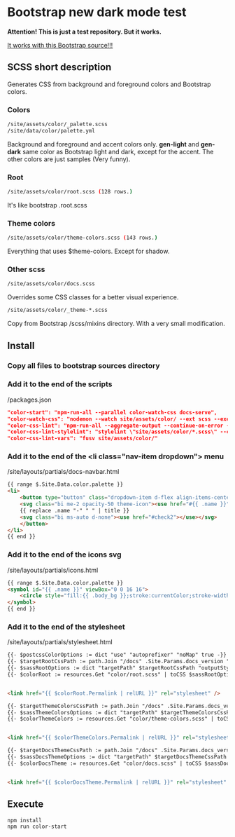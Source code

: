 
# Bootstrap new dark mode test

**Attention! This is just a test repository. But it works.**

[It works with this Bootstrap source!!!](https://github.com/twbs/bootstrap/tree/new-masthead-darkmode)

## SCSS short description

Generates CSS from background and foreground colors and Bootstrap colors.


### Colors

```bash
/site/assets/color/_palette.scss
/site/data/color/palette.yml
```

Background and foreground and accent colors only. **gen-light** and **gen-dark** same color as Bootstrap light and dark, except for the accent. The other colors are just samples (Very funny).

### Root

```bash
/site/assets/color/root.scss (128 rows.)
```

It's like bootstrap .root.scss

### Theme colors

```bash
/site/assets/color/theme-colors.scss (143 rows.)
```

Everything that uses $theme-colors. Except for shadow.

### Other scss

```bash
/site/assets/color/docs.scss
```

Overrides some CSS classes for a better visual experience.

```bash
/site/assets/color/_theme-*.scss
```

Copy from Bootstrap /scss/mixins directory. With a very small modification.

## Install

### Copy all files to bootstrap sources directory

### Add it to the end of the scripts

/packages.json

```json
"color-start": "npm-run-all --parallel color-watch-css docs-serve",
"color-watch-css": "nodemon --watch site/assets/color/ --ext scss --exec \"npm run color-css-lint\"",
"color-css-lint": "npm-run-all --aggregate-output --continue-on-error --parallel color-css-lint-*",
"color-css-lint-stylelint": "stylelint \"site/assets/color/*.scss\" --cache --cache-location .cache/.stylelintcache --rd -i site/assest/color-themes/*",
"color-css-lint-vars": "fusv site/assets/color/"
```

### Add it to the end of the &lt;li class="nav-item dropdown"&gt; menu

/site/layouts/partials/docs-navbar.html

```html
{{ range $.Site.Data.color.palette }}
<li>
    <button type="button" class="dropdown-item d-flex align-items-center active" data-bs-theme-value="{{ .name }}">
    <svg class="bi me-2 opacity-50 theme-icon"><use href="#{{ .name }}"></use></svg>
    {{ replace .name "-" " " | title }}
    <svg class="bi ms-auto d-none"><use href="#check2"></use></svg>
    </button>
</li>
{{ end }}
```

### Add it to the end of the icons svg

/site/layouts/partials/icons.html

```html
{{ range $.Site.Data.color.palette }}
<symbol id="{{ .name }}" viewBox="0 0 16 16">
    <circle style="fill:{{ .body_bg }};stroke:currentColor;stroke-width:1;stroke-miterlimit:4;stroke-dasharray:none;stroke-opacity:1" cx="8" cy="8" r="7.5" />
</symbol>
{{ end }}
```

### Add it to the end of the stylesheet

/site/layouts/partials/stylesheet.html

```html
{{- $postcssColorOptions := dict "use" "autoprefixer" "noMap" true -}}
{{- $targetRootCssPath := path.Join "/docs" .Site.Params.docs_version "assets/color/color.root.css" -}}
{{- $sassRootOptions := dict "targetPath" $targetRootCssPath "outputStyle" "expanded" "precision" 6 -}}
{{- $colorRoot := resources.Get "color/root.scss" | toCSS $sassRootOptions | postCSS $postcssColorOptions }}


<link href="{{ $colorRoot.Permalink | relURL }}" rel="stylesheet" />

{{- $targetThemeColorsCssPath := path.Join "/docs" .Site.Params.docs_version "assets/color/color.theme-colors.css" -}}
{{- $sassThemeColorsOptions := dict "targetPath" $targetThemeColorsCssPath "outputStyle" "expanded" "precision" 6 -}}
{{- $colorThemeColors := resources.Get "color/theme-colors.scss" | toCSS $sassThemeColorsOptions | postCSS $postcssColorOptions }}


<link href="{{ $colorThemeColors.Permalink | relURL }}" rel="stylesheet" />

{{- $targetDocsThemeCssPath := path.Join "/docs" .Site.Params.docs_version "assets/color/color.docs.css" -}}
{{- $sassDocsThemeOptions := dict "targetPath" $targetDocsThemeCssPath "outputStyle" "expanded" "precision" 6 -}}
{{- $colorDocsTheme := resources.Get "color/docs.scss" | toCSS $sassDocsThemeOptions | postCSS $postcssColorOptions }}


<link href="{{ $colorDocsTheme.Permalink | relURL }}" rel="stylesheet" />
```

## Execute

```bash
npm install
npm run color-start
```
